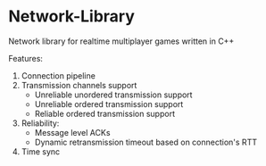 # Network-Library
Network library for realtime multiplayer games written in C++

Features:
1. Connection pipeline
2. Transmission channels support
   - Unreliable unordered transmission support
   - Unreliable ordered transmission support
   - Reliable ordered transmission support
3. Reliability:
   - Message level ACKs
   - Dynamic retransmission timeout based on connection's RTT
4. Time sync
